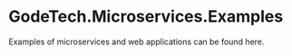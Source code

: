 # GodeTech.Microservices.Examples

Examples of microservices and web applications can be found here.